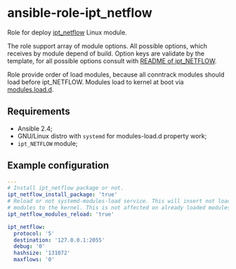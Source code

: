 # ansible-role-ipt_netflow

Role for deploy [ipt_netflow](//github.com/aabc/ipt-netflow) Linux module.

The role support array of module options. All possible options, which receives
by module depend of build. Option keys are validate by the template, for all
possible options consult with
[README of ipt_NETFLOW](//github.com/aabc/ipt-netflow/blob/master/README).

Role provide order of load modules, because all conntrack modules should load
before ipt_NETFLOW. Modules load to kernel at boot via
[modules.load.d](//freedesktop.org/software/systemd/man/modules-load.d.html).

## Requirements

* Ansible 2.4;
* GNU/Linux distro with `systemd` for modules-load.d property work;
* `ipt_NETFLOW` module;

## Example configuration

```yaml
---
# Install ipt_netflow package or not.
ipt_netflow_install_package: 'true'
# Reload or not systemd-modules-load service. This will insert not loaded
# modules to the kernel. This is not affected on already loaded modules.
ipt_netflow_modules_reload: 'true'

ipt_netflow:
  protocol: '5'
  destination: '127.0.0.1:2055'
  debug: '0'
  hashsize: '131072'
  maxflows: '0'
```
